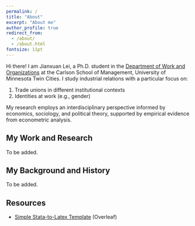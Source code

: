 ```yaml
---
permalink: /
title: "About"
excerpt: "About me"
author_profile: true
redirect_from: 
  - /about/
  - /about.html
fontsize: 11pt
---
```


Hi there! I am Jianxuan Lei, a Ph.D. student in the [Department of Work and Organizations](https://carlsonschool.umn.edu/departments/work-organizations-department) at the Carlson School of Management, University of Minnesota Twin Cities. I study industrial relations with a particular focus on:

1. Trade unions in different institutional contexts
2. Identities at work (e.g., gender)
      
My research employs an interdisciplinary perspective informed by economics, sociology, and political theory, supported by empirical evidence from econometric analysis.

## My Work and Research
To be added.

## My Background and History
To be added.

## Resources
* [Simple Stata-to-Latex Template](https://www.overleaf.com/read/kfxrxfbqsytm) (Overleaf)
